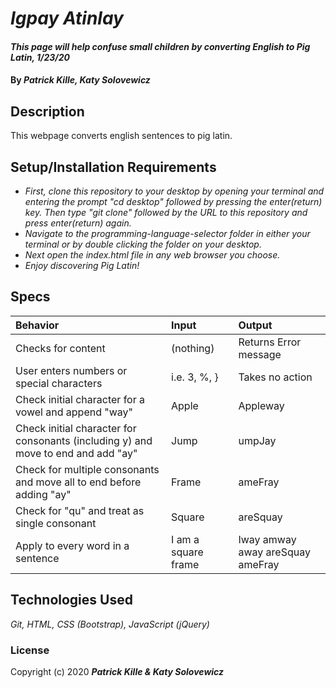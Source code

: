 # _Igpay Atinlay_

#### _This page will help confuse small children by converting English to Pig Latin, 1/23/20_

#### By _**Patrick Kille, Katy Solovewicz**_

## Description

This webpage converts english sentences to pig latin.

## Setup/Installation Requirements

* _First, clone this repository to your desktop by opening your terminal and entering the prompt "cd desktop" followed by pressing the enter(return) key. Then type "git clone" followed by the URL to this repository and press enter(return) again._
* _Navigate to the programming-language-selector folder in either your terminal or by double clicking the folder on your desktop._
* _Next open the index.html file in any web browser you choose._
* _Enjoy discovering Pig Latin!_

## Specs

| Behavior | Input | Output |
|:-------- | :-----| :----- |
| Checks for content | (nothing) | Returns Error message|
| User enters numbers or special characters | i.e. 3, %, } | Takes no action|
| Check initial character for a vowel and append "way" | Apple | Appleway|
| Check initial character for consonants (including y) and move to end and add "ay" | Jump | umpJay |
| Check for multiple consonants and move all to end before adding "ay" | Frame | ameFray |
| Check for "qu" and treat as single consonant | Square | areSquay |
| Apply to every word in a sentence | I am a square frame | Iway amway away areSquay ameFray |


## Technologies Used

_Git, HTML, CSS (Bootstrap), JavaScript (jQuery)_

### License

Copyright (c) 2020 **_Patrick Kille & Katy Solovewicz_**